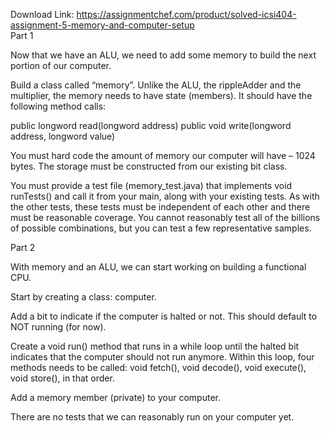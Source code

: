 Download Link: https://assignmentchef.com/product/solved-icsi404-assignment-5-memory-and-computer-setup
<br>
Part 1

Now that we have an ALU, we need to add some memory to build the next portion of our computer.

Build a class called “memory”. Unlike the ALU, the rippleAdder and the multiplier, the memory needs to have state (members). It should have the following method calls:

public longword read(longword address) public void write(longword address, longword value)

You must hard code the amount of memory our computer will have – 1024 bytes. The storage must be constructed from our existing bit class.

You must provide a test file (memory_test.java) that implements void runTests() and call it from your main, along with your existing tests. As with the other tests, these tests must be independent of each other and there must be reasonable coverage. You cannot reasonably test all of the billions of possible combinations, but you can test a few representative samples.

Part 2

With memory and an ALU, we can start working on building a functional CPU.

Start by creating a class: computer.

Add a bit to indicate if the computer is halted or not. This should default to NOT running (for now).

Create a void run() method that runs in a while loop until the halted bit indicates that the computer should not run anymore. Within this loop, four methods needs to be called: void fetch(), void decode(), void execute(), void store(), in that order.

Add a memory member (private) to your computer.

There are no tests that we can reasonably run on your computer yet.